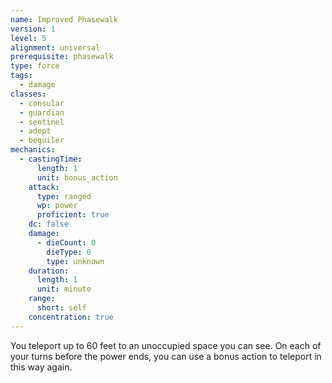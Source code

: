 ```yaml
---
name: Improved Phasewalk
version: 1
level: 5
alignment: universal
prerequisite: phasewalk
type: force
tags:
  - damage
classes:
  - consular
  - guardian
  - sentinel
  - adept
  - beguiler
mechanics:
  - castingTime:
      length: 1
      unit: bonus_action
    attack:
      type: ranged
      wp: power
      proficient: true
    dc: false
    damage:
      - dieCount: 0
        dieType: 0
        type: unknown
    duration:
      length: 1
      unit: minute
    range:
      short: self
    concentration: true
---
```

You teleport up to 60 feet to an unoccupied space you can see. On each of your turns before the power ends, you can use a bonus action to teleport in this way again.
    